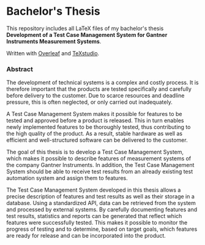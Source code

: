# Bachelor's Thesis

This repository includes all LaTeX files of my bachelor's thesis **Development of a Test Case Management System for Gantner
Instruments Measurement Systems**. 

Written with [Overleaf](https://www.overleaf.com/) and [TeXstudio](https://www.texstudio.org/).

### Abstract
The development of technical systems is a complex and costly process. It is therefore
important that the products are tested specifically and carefully before delivery to the
customer. Due to scarce resources and deadline pressure, this is often neglected, or
only carried out inadequately.

A Test Case Management System makes it possible for features to be tested and approved
before a product is released. This in turn enables newly implemented features to be
thoroughly tested, thus contributing to the high quality of the product. As a result,
stable hardware as well as efficient and well-structured software can be delivered to
the customer.

The goal of this thesis is to develop a Test Case Management System, which makes
it possible to describe features of measurement systems of the company Gantner
Instruments. In addition, the Test Case Management System should be able to receive
test results from an already existing test automation system and assign them to
features.

The Test Case Management System developed in this thesis allows a precise description
of features and test results as well as their storage in a database. Using a standardized
API, data can be retrieved from the system and processed by external systems. By
carefully documenting features and test results, statistics and reports can be generated
that reflect which features were successfully tested. This makes it possible to monitor
the progress of testing and to determine, based on target goals, which features are ready
for release and can be incorporated into the product.